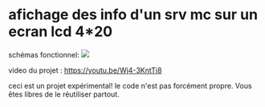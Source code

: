 # afichage des info d'un srv mc sur un ecran lcd 4*20

schémas fonctionnel:
![
](https://i.imgur.com/9CUkwgK.png)

video du projet : https://youtu.be/Wj4-3KntTi8

ceci est un projet expérimental!
le code n'est pas forcément propre.
Vous êtes libres de le réutiliser partout.
